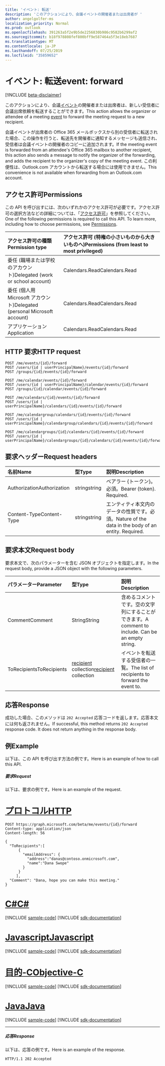 ```yaml
---
title: 'イベント: 転送'
description: 'このアクションにより、会議イベントの開催者または出席者が '
author: angelgolfer-ms
localization_priority: Normal
ms.prod: outlook
ms.openlocfilehash: 391263a5f2e9b5de2256830b986c9582b6299af2
ms.sourcegitcommit: b18f978808fef800bff9e587464a5f3e18eb7687
ms.translationtype: MT
ms.contentlocale: ja-JP
ms.lasthandoff: 07/25/2019
ms.locfileid: "35859652"
---
```

# <a name="event-forward"></a><span data-ttu-id="03be5-103">イベント: 転送</span><span class="sxs-lookup"><span data-stu-id="03be5-103">event: forward</span></span>

[!INCLUDE [beta-disclaimer](../../includes/beta-disclaimer.md)]

<span data-ttu-id="03be5-104">このアクションにより、会議[イベント](../resources/event.md)の開催者または出席者は、新しい受信者に会議出席依頼を転送することができます。</span><span class="sxs-lookup"><span data-stu-id="03be5-104">This action allows the organizer or attendee of a meeting [event](../resources/event.md) to forward the meeting request to a new recipient.</span></span> 

<span data-ttu-id="03be5-105">会議イベントが出席者の Office 365 メールボックスから別の受信者に転送された場合、この操作を行うと、転送先を開催者に通知するメッセージも送信され、受信者は会議イベントの開催者のコピーに追加されます。</span><span class="sxs-lookup"><span data-stu-id="03be5-105">If the meeting event is forwarded from an attendee's Office 365 mailbox to another recipient, this action also sends a message to notify the organizer of the forwarding, and adds the recipient to the organizer's copy of the meeting event.</span></span> <span data-ttu-id="03be5-106">この利便性は、Outlook.com アカウントから転送する場合には使用できません。</span><span class="sxs-lookup"><span data-stu-id="03be5-106">This convenience is not available when forwarding from an Outlook.com account.</span></span>


## <a name="permissions"></a><span data-ttu-id="03be5-107">アクセス許可</span><span class="sxs-lookup"><span data-stu-id="03be5-107">Permissions</span></span>
<span data-ttu-id="03be5-p102">この API を呼び出すには、次のいずれかのアクセス許可が必要です。アクセス許可の選択方法などの詳細については、「[アクセス許可](/graph/permissions-reference)」を参照してください。</span><span class="sxs-lookup"><span data-stu-id="03be5-p102">One of the following permissions is required to call this API. To learn more, including how to choose permissions, see [Permissions](/graph/permissions-reference).</span></span>

|<span data-ttu-id="03be5-110">アクセス許可の種類</span><span class="sxs-lookup"><span data-stu-id="03be5-110">Permission type</span></span>      | <span data-ttu-id="03be5-111">アクセス許可 (特権の小さいものから大きいものへ)</span><span class="sxs-lookup"><span data-stu-id="03be5-111">Permissions (from least to most privileged)</span></span>              |
|:--------------------|:---------------------------------------------------------|
|<span data-ttu-id="03be5-112">委任 (職場または学校のアカウント)</span><span class="sxs-lookup"><span data-stu-id="03be5-112">Delegated (work or school account)</span></span> | <span data-ttu-id="03be5-113">Calendars.Read</span><span class="sxs-lookup"><span data-stu-id="03be5-113">Calendars.Read</span></span>    |
|<span data-ttu-id="03be5-114">委任 (個人用 Microsoft アカウント)</span><span class="sxs-lookup"><span data-stu-id="03be5-114">Delegated (personal Microsoft account)</span></span> | <span data-ttu-id="03be5-115">Calendars.Read</span><span class="sxs-lookup"><span data-stu-id="03be5-115">Calendars.Read</span></span>    |
|<span data-ttu-id="03be5-116">アプリケーション</span><span class="sxs-lookup"><span data-stu-id="03be5-116">Application</span></span> | <span data-ttu-id="03be5-117">Calendars.Read</span><span class="sxs-lookup"><span data-stu-id="03be5-117">Calendars.Read</span></span> |

## <a name="http-request"></a><span data-ttu-id="03be5-118">HTTP 要求</span><span class="sxs-lookup"><span data-stu-id="03be5-118">HTTP request</span></span>
<!-- { "blockType": "ignored" } -->
```http
POST /me/events/{id}/forward
POST /users/{id | userPrincipalName}/events/{id}/forward
POST /groups/{id}/events/{id}/forward

POST /me/calendar/events/{id}/forward
POST /users/{id | userPrincipalName}/calendar/events/{id}/forward
POST /groups/{id}/calendar/events/{id}/forward

POST /me/calendars/{id}/events/{id}/forward
POST /users/{id | userPrincipalName}/calendars/{id}/events/{id}/forward

POST /me/calendargroup/calendars/{id}/events/{id}/forward
POST /users/{id | userPrincipalName}/calendargroup/calendars/{id}/events/{id}/forward

POST /me/calendargroups/{id}/calendars/{id}/events/{id}/forward
POST /users/{id | userPrincipalName}/calendargroups/{id}/calendars/{id}/events/{id}/forward
```
## <a name="request-headers"></a><span data-ttu-id="03be5-119">要求ヘッダー</span><span class="sxs-lookup"><span data-stu-id="03be5-119">Request headers</span></span>
| <span data-ttu-id="03be5-120">名前</span><span class="sxs-lookup"><span data-stu-id="03be5-120">Name</span></span>       | <span data-ttu-id="03be5-121">型</span><span class="sxs-lookup"><span data-stu-id="03be5-121">Type</span></span> | <span data-ttu-id="03be5-122">説明</span><span class="sxs-lookup"><span data-stu-id="03be5-122">Description</span></span>|
|:---------------|:--------|:----------|
| <span data-ttu-id="03be5-123">Authorization</span><span class="sxs-lookup"><span data-stu-id="03be5-123">Authorization</span></span>  | <span data-ttu-id="03be5-124">string</span><span class="sxs-lookup"><span data-stu-id="03be5-124">string</span></span>  | <span data-ttu-id="03be5-p103">ベアラー {トークン}。必須。</span><span class="sxs-lookup"><span data-stu-id="03be5-p103">Bearer {token}. Required.</span></span> |
| <span data-ttu-id="03be5-127">Content-Type</span><span class="sxs-lookup"><span data-stu-id="03be5-127">Content-Type</span></span> | <span data-ttu-id="03be5-128">string</span><span class="sxs-lookup"><span data-stu-id="03be5-128">string</span></span>  | <span data-ttu-id="03be5-p104">エンティティ本文内のデータの性質です。必須。</span><span class="sxs-lookup"><span data-stu-id="03be5-p104">Nature of the data in the body of an entity. Required.</span></span> |

## <a name="request-body"></a><span data-ttu-id="03be5-131">要求本文</span><span class="sxs-lookup"><span data-stu-id="03be5-131">Request body</span></span>
<span data-ttu-id="03be5-132">要求本文で、次のパラメーターを含む JSON オブジェクトを指定します。</span><span class="sxs-lookup"><span data-stu-id="03be5-132">In the request body, provide a JSON object with the following parameters.</span></span>

| <span data-ttu-id="03be5-133">パラメーター</span><span class="sxs-lookup"><span data-stu-id="03be5-133">Parameter</span></span>    | <span data-ttu-id="03be5-134">型</span><span class="sxs-lookup"><span data-stu-id="03be5-134">Type</span></span>   |<span data-ttu-id="03be5-135">説明</span><span class="sxs-lookup"><span data-stu-id="03be5-135">Description</span></span>|
|:---------------|:--------|:----------|
|<span data-ttu-id="03be5-136">Comment</span><span class="sxs-lookup"><span data-stu-id="03be5-136">Comment</span></span>|<span data-ttu-id="03be5-137">String</span><span class="sxs-lookup"><span data-stu-id="03be5-137">String</span></span>|<span data-ttu-id="03be5-p105">含めるコメントです。空の文字列にすることができます。</span><span class="sxs-lookup"><span data-stu-id="03be5-p105">A comment to include. Can be an empty string.</span></span>|
|<span data-ttu-id="03be5-140">ToRecipients</span><span class="sxs-lookup"><span data-stu-id="03be5-140">ToRecipients</span></span>|<span data-ttu-id="03be5-141">[recipient](../resources/recipient.md) collection</span><span class="sxs-lookup"><span data-stu-id="03be5-141">[recipient](../resources/recipient.md) collection</span></span>|<span data-ttu-id="03be5-142">イベントを転送する受信者の一覧。</span><span class="sxs-lookup"><span data-stu-id="03be5-142">The list of recipients to forward the event to.</span></span>|

## <a name="response"></a><span data-ttu-id="03be5-143">応答</span><span class="sxs-lookup"><span data-stu-id="03be5-143">Response</span></span>

<span data-ttu-id="03be5-p106">成功した場合、このメソッドは `202 Accepted` 応答コードを返します。応答本文には何も返されません。</span><span class="sxs-lookup"><span data-stu-id="03be5-p106">If successful, this method returns `202 Accepted` response code. It does not return anything in the response body.</span></span>

## <a name="example"></a><span data-ttu-id="03be5-146">例</span><span class="sxs-lookup"><span data-stu-id="03be5-146">Example</span></span>
<span data-ttu-id="03be5-147">以下は、この API を呼び出す方法の例です。</span><span class="sxs-lookup"><span data-stu-id="03be5-147">Here is an example of how to call this API.</span></span>
##### <a name="request"></a><span data-ttu-id="03be5-148">要求</span><span class="sxs-lookup"><span data-stu-id="03be5-148">Request</span></span>
<span data-ttu-id="03be5-149">以下は、要求の例です。</span><span class="sxs-lookup"><span data-stu-id="03be5-149">Here is an example of the request.</span></span>

# <a name="httptabhttp"></a>[<span data-ttu-id="03be5-150">プロトコル</span><span class="sxs-lookup"><span data-stu-id="03be5-150">HTTP</span></span>](#tab/http)
<!-- {
  "blockType": "request",
  "name": "event_forward"
}-->
```http
POST https://graph.microsoft.com/beta/me/events/{id}/forward
Content-type: application/json
Content-length: 56

{
  "ToRecipients":[
      {
        "emailAddress": {
          "address":"danas@contoso.onmicrosoft.com",
          "name":"Dana Swope"
        }
      }
     ],
  "Comment": "Dana, hope you can make this meeting." 
}

```
# <a name="ctabcsharp"></a>[<span data-ttu-id="03be5-151">C#</span><span class="sxs-lookup"><span data-stu-id="03be5-151">C#</span></span>](#tab/csharp)
[!INCLUDE [sample-code](../includes/snippets/csharp/event-forward-csharp-snippets.md)]
[!INCLUDE [sdk-documentation](../includes/snippets/snippets-sdk-documentation-link.md)]

# <a name="javascripttabjavascript"></a>[<span data-ttu-id="03be5-152">Javascript</span><span class="sxs-lookup"><span data-stu-id="03be5-152">Javascript</span></span>](#tab/javascript)
[!INCLUDE [sample-code](../includes/snippets/javascript/event-forward-javascript-snippets.md)]
[!INCLUDE [sdk-documentation](../includes/snippets/snippets-sdk-documentation-link.md)]

# <a name="objective-ctabobjc"></a>[<span data-ttu-id="03be5-153">目的-C</span><span class="sxs-lookup"><span data-stu-id="03be5-153">Objective-C</span></span>](#tab/objc)
[!INCLUDE [sample-code](../includes/snippets/objc/event-forward-objc-snippets.md)]
[!INCLUDE [sdk-documentation](../includes/snippets/snippets-sdk-documentation-link.md)]

# <a name="javatabjava"></a>[<span data-ttu-id="03be5-154">Java</span><span class="sxs-lookup"><span data-stu-id="03be5-154">Java</span></span>](#tab/java)
[!INCLUDE [sample-code](../includes/snippets/java/event-forward-java-snippets.md)]
[!INCLUDE [sdk-documentation](../includes/snippets/snippets-sdk-documentation-link.md)]

---


##### <a name="response"></a><span data-ttu-id="03be5-155">応答</span><span class="sxs-lookup"><span data-stu-id="03be5-155">Response</span></span>
<span data-ttu-id="03be5-156">以下は、応答の例です。</span><span class="sxs-lookup"><span data-stu-id="03be5-156">Here is an example of the response.</span></span>
<!-- {
  "blockType": "response",
  "truncated": true
} -->
```http
HTTP/1.1 202 Accepted
```

<!-- uuid: 8fcb5dbc-d5aa-4681-8e31-b001d5168d79
2015-10-25 14:57:30 UTC -->
<!--
{
  "type": "#page.annotation",
  "description": "event: forward",
  "keywords": "",
  "section": "documentation",
  "tocPath": "",
  "suppressions": [
  ]
}
-->

